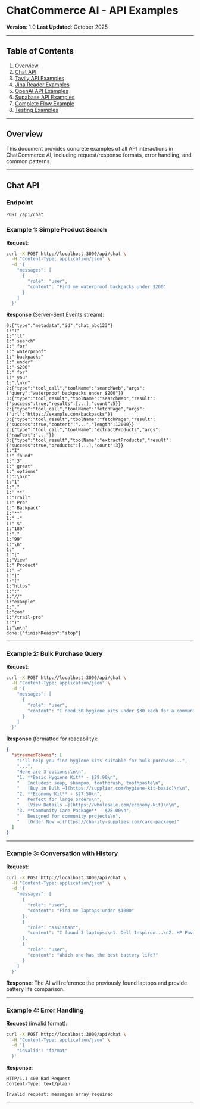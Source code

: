 # ChatCommerce AI - API Examples

**Version**: 1.0
**Last Updated**: October 2025

---

## Table of Contents

1. [Overview](#overview)
2. [Chat API](#chat-api)
3. [Tavily API Examples](#tavily-api-examples)
4. [Jina Reader Examples](#jina-reader-examples)
5. [OpenAI API Examples](#openai-api-examples)
6. [Supabase API Examples](#supabase-api-examples)
7. [Complete Flow Example](#complete-flow-example)
8. [Testing Examples](#testing-examples)

---

## Overview

This document provides concrete examples of all API interactions in ChatCommerce AI, including request/response formats, error handling, and common patterns.

---

## Chat API

### Endpoint

```
POST /api/chat
```

### Example 1: Simple Product Search

**Request**:

```bash
curl -X POST http://localhost:3000/api/chat \
  -H "Content-Type: application/json" \
  -d '{
    "messages": [
      {
        "role": "user",
        "content": "Find me waterproof backpacks under $200"
      }
    ]
  }'
```

**Response** (Server-Sent Events stream):

```
0:{"type":"metadata","id":"chat_abc123"}
1:"I"
1:"'ll"
1:" search"
1:" for"
1:" waterproof"
1:" backpacks"
1:" under"
1:" $200"
1:" for"
1:" you"
1:".\n\n"
2:{"type":"tool_call","toolName":"searchWeb","args":{"query":"waterproof backpacks under $200"}}
3:{"type":"tool_result","toolName":"searchWeb","result":{"success":true,"results":[...],"count":5}}
2:{"type":"tool_call","toolName":"fetchPage","args":{"url":"https://example.com/backpacks"}}
3:{"type":"tool_result","toolName":"fetchPage","result":{"success":true,"content":"...","length":12000}}
2:{"type":"tool_call","toolName":"extractProducts","args":{"rawText":"..."}}
3:{"type":"tool_result","toolName":"extractProducts","result":{"success":true,"products":[...],"count":3}}
1:"I"
1:" found"
1:" 3"
1:" great"
1:" options"
1:":\n\n"
1:"1"
1:"."
1:" **"
1:"Trail"
1:" Pro"
1:" Backpack"
1:"**"
1:" -"
1:" $"
1:"189"
1:"."
1:"99"
1:"\n"
1:"   "
1:"["
1:"View"
1:" Product"
1:" →"
1:"]"
1:"("
1:"https"
1:":"
1:"//"
1:"example"
1:"."
1:"com"
1:"/trail-pro"
1:")"
1:"\n\n"
done:{"finishReason":"stop"}
```

---

### Example 2: Bulk Purchase Query

**Request**:

```bash
curl -X POST http://localhost:3000/api/chat \
  -H "Content-Type: application/json" \
  -d '{
    "messages": [
      {
        "role": "user",
        "content": "I need 50 hygiene kits under $30 each for a community project"
      }
    ]
  }'
```

**Response** (formatted for readability):

```json
{
  "streamedTokens": [
    "I'll help you find hygiene kits suitable for bulk purchase...",
    "...",
    "Here are 3 options:\n\n",
    "1. **Basic Hygiene Kit** - $29.90\n",
    "   Includes: soap, shampoo, toothbrush, toothpaste\n",
    "   [Buy in Bulk →](https://supplier.com/hygiene-kit-basic)\n\n",
    "2. **Economy Kit** - $27.50\n",
    "   Perfect for large orders\n",
    "   [View Details →](https://wholesale.com/economy-kit)\n\n",
    "3. **Community Care Package** - $28.00\n",
    "   Designed for community projects\n",
    "   [Order Now →](https://charity-supplies.com/care-package)"
  ]
}
```

---

### Example 3: Conversation with History

**Request**:

```bash
curl -X POST http://localhost:3000/api/chat \
  -H "Content-Type: application/json" \
  -d '{
    "messages": [
      {
        "role": "user",
        "content": "Find me laptops under $1000"
      },
      {
        "role": "assistant",
        "content": "I found 3 laptops:\n1. Dell Inspiron...\n2. HP Pavilion...\n3. Lenovo ThinkPad..."
      },
      {
        "role": "user",
        "content": "Which one has the best battery life?"
      }
    ]
  }'
```

**Response**:
The AI will reference the previously found laptops and provide battery life comparison.

---

### Example 4: Error Handling

**Request** (invalid format):

```bash
curl -X POST http://localhost:3000/api/chat \
  -H "Content-Type: application/json" \
  -d '{
    "invalid": "format"
  }'
```

**Response**:

```
HTTP/1.1 400 Bad Request
Content-Type: text/plain

Invalid request: messages array required
```

---
